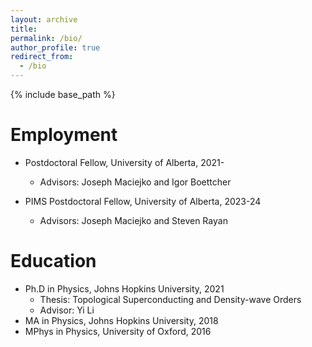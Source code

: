 ```yaml
---
layout: archive
title:
permalink: /bio/
author_profile: true
redirect_from:
  - /bio
---
```


{% include base_path %}

Employment
======
* Postdoctoral Fellow, University of Alberta, 2021-
  * Advisors: Joseph Maciejko and Igor Boettcher


* PIMS Postdoctoral Fellow, University of Alberta, 2023-24
  * Advisors: Joseph Maciejko and Steven Rayan


Education
======
* Ph.D in Physics, Johns Hopkins University, 2021
  * Thesis: Topological Superconducting and Density-wave Orders
  * Advisor: Yi Li
* MA in Physics, Johns Hopkins University, 2018
* MPhys in Physics, University of Oxford, 2016
